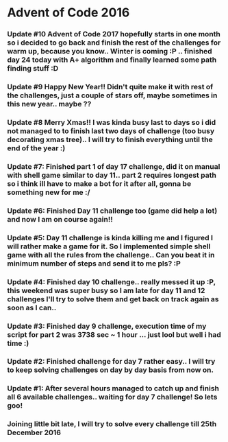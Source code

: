 # Advent of Code 2016

### Update #10 Advent of Code 2017 hopefully starts in one month so i decided to go back and finish the rest of the challenges for warm up, because you know.. Winter is coming :P .. finished day 24 today with A+ algorithm and finally learned some path finding stuff :D

### Update #9 Happy New Year!! Didn't quite make it with rest of the challenges, just a couple of stars off, maybe sometimes in this new year.. maybe ??

### Update #8 Merry Xmas!! I was kinda busy last to days so i did not managed to to finish last two days of challenge (too busy decorating xmas tree).. I will try to finish everything until the end of the year :)

### Update #7: Finished part 1 of day 17 challenge, did it on manual with shell game similar to day 11.. part 2 requires longest path so i think ill have to make a bot for it after all, gonna be something new for me :/

### Update #6: Finished Day 11 challenge too (game did help a lot) and now I am on course again!!

### Update #5: Day 11 challenge is kinda killing me and I figured I will rather make a game for it. So I implemented simple shell game with all the rules from the challenge.. Can you beat it in minimum number of steps and send it to me pls? :P

### Update #4: Finished day 10 challenge.. really messed it up :P, this weekend was super busy so I am late for day 11 and 12 challenges I'll try to solve them and get back on track again as soon as I can..

### Update #3: Finished day 9 challenge, execution time of my script for part 2 was 3738 sec ~ 1 hour ... just lool but well i had time :)

### Update #2: Finished challenge for day 7 rather easy.. I will try to keep solving challenges on day by day basis from now on.

### Update #1: After several hours managed to catch up and finish all 6 available challenges.. waiting for day 7 challenge! So lets goo!

### Joining little bit late, I will try to solve every challenge till 25th December 2016

